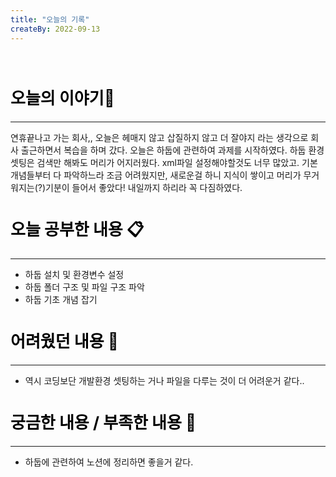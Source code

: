 ```yaml
---
title: "오늘의 기록"
createBy: 2022-09-13
---
```



<br>

<h2 style="font-size:26px; color:black ">오늘의 이야기🧧</h2>

--- 
연휴끝나고 가는 회사,, 오늘은 헤매지 않고 삽질하지 않고 더 잘야지 라는 생각으로 회사 출근하면서 복습을 하며 갔다. 
오늘은 하둡에 관련하여 과제를 시작하였다. 하둡 환경 셋팅은 검색만 해봐도 머리가 어지러웠다. xml파일 설정해야할것도 너무 많았고.
기본 개념들부터 다 파악하느라 조금 어려웠지만, 새로운걸 하니 지식이 쌓이고 머리가 무거워지는(?)기분이 들어서 좋았다! 내일까지 하리라 
꼭 다짐하였다.


####  
<h2 style="font-size:26px; color:black ">오늘 공부한 내용 📋</h2>

---
- 하둡 설치 및 환경변수 설정
- 하둡 폴더 구조 및 파일 구조 파악
- 하둡 기초 개념 잡기



<h2 style="font-size:26px; color:black ">어려웠던 내용 🤢</h2>

---
- 역시 코딩보단 개발환경 셋팅하는 거나 파일을 다루는 것이 더 어려운거 같다..

<h2 style="font-size:26px; color:black ">궁금한 내용 / 부족한 내용 🧐</h2>

---
- 하둡에 관련하여 노션에 정리하면 좋을거 같다.



